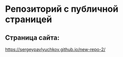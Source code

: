 # Репозиторий с публичной страницей
## Страница сайта:
https://sergeypavlyuchkov.github.io/new-repo-2/
